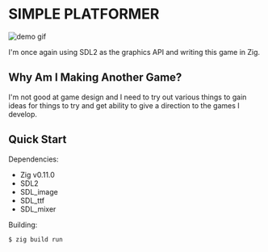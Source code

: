 # SIMPLE PLATFORMER

![demo gif](./assets/portal-demo.gif)

I'm once again using SDL2 as the graphics API and writing this game in Zig.


## Why Am I Making Another Game?

I'm not good at game design and I need to try out various things to gain ideas for things to try and get ability to give a direction to the games I develop.


## Quick Start

Dependencies:

- Zig v0.11.0
- SDL2
- SDL_image
- SDL_ttf
- SDL_mixer

Building:
```console
$ zig build run
```
